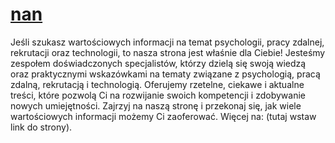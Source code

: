 # [nan](nan)

Jeśli szukasz wartościowych informacji na temat psychologii, pracy zdalnej, rekrutacji oraz technologii, to nasza strona jest właśnie dla Ciebie! Jesteśmy zespołem doświadczonych specjalistów, którzy dzielą się swoją wiedzą oraz praktycznymi wskazówkami na tematy związane z psychologią, pracą zdalną, rekrutacją i technologią. Oferujemy rzetelne, ciekawe i aktualne treści, które pozwolą Ci na rozwijanie swoich kompetencji i zdobywanie nowych umiejętności. Zajrzyj na naszą stronę i przekonaj się, jak wiele wartościowych informacji możemy Ci zaoferować. Więcej na: (tutaj wstaw link do strony).